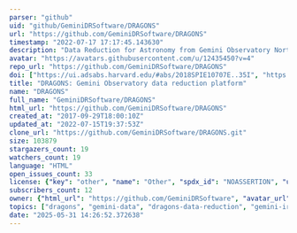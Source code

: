 ```yaml
---
parser: "github"
uid: "github/GeminiDRSoftware/DRAGONS"
url: "https://github.com/GeminiDRSoftware/DRAGONS"
timestamp: "2022-07-17 17:17:45.143630"
description: "Data Reduction for Astronomy from Gemini Observatory North and South"
avatar: "https://avatars.githubusercontent.com/u/12435450?v=4"
repo_url: "https://github.com/GeminiDRSoftware/DRAGONS"
doi: ["https://ui.adsabs.harvard.edu/#abs/2018SPIE10707E..35I", "https://ui.adsabs.harvard.edu/abs/2018ascl.soft11002A/abstract"]
title: "DRAGONS: Gemini Observatory data reduction platform"
name: "DRAGONS"
full_name: "GeminiDRSoftware/DRAGONS"
html_url: "https://github.com/GeminiDRSoftware/DRAGONS"
created_at: "2017-09-29T18:00:10Z"
updated_at: "2022-07-15T19:37:53Z"
clone_url: "https://github.com/GeminiDRSoftware/DRAGONS.git"
size: 103879
stargazers_count: 19
watchers_count: 19
language: "HTML"
open_issues_count: 33
license: {"key": "other", "name": "Other", "spdx_id": "NOASSERTION", "url": null, "node_id": "MDc6TGljZW5zZTA="}
subscribers_count: 12
owner: {"html_url": "https://github.com/GeminiDRSoftware", "avatar_url": "https://avatars.githubusercontent.com/u/12435450?v=4", "login": "GeminiDRSoftware", "type": "Organization"}
topics: ["dragons", "gemini-data", "dragons-data-reduction", "gemini-iraf", "astronomy", "gemini-observatory"]
date: "2025-05-31 14:26:52.372638"
---
```

